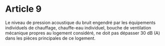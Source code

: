 # Article 9

Le niveau de pression acoustique du bruit engendré par les équipements individuels de chauffage, chauffe-eau individuel, bouche de ventilation mécanique propres au logement considéré, ne doit pas dépasser 30 dB (A) dans les pièces principales de ce logement.

